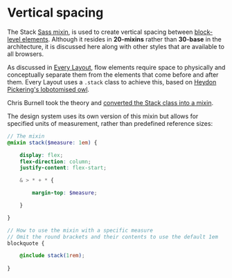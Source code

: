 # Vertical spacing

The Stack [Sass mixin](https://sass-lang.com/documentation/at-rules/mixin), is used to create vertical spacing between [block-level elements](https://developer.mozilla.org/en-US/docs/Web/HTML/Block-level_elements#elements). Although it resides in **20-mixins** rather than **30-base** in the architecture, it is discussed here along with other styles that are available to all browsers.

As discussed in [Every Layout](https://every-layout.dev/layouts/stack/), flow elements require space to physically and conceptually separate them from the elements that come before and after them. Every Layout uses a `.stack` class to achieve this, based on [Heydon Pickering's lobotomised owl](https://alistapart.com/article/axiomatic-css-and-lobotomized-owls/).

Chris Burnell took the theory and [converted the Stack class into a mixin](https://chrisburnell.com/article/sassy-lobotomised-owl/).

The design system uses its own version of this mixin but allows for specified units of measurement, rather than predefined reference sizes:

```scss
// The mixin
@mixin stack($measure: 1em) {

	display: flex;
	flex-direction: column;
	justify-content: flex-start;

	& > * + * {

		margin-top: $measure;

	}

}

// How to use the mixin with a specific measure
// Omit the round brackets and their contents to use the default 1em
blockquote {

	@include stack(1rem);
    
}
```
